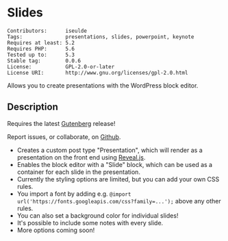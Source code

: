 # Slides

    Contributors:      iseulde
    Tags:              presentations, slides, powerpoint, keynote
    Requires at least: 5.2
    Requires PHP:      5.6
    Tested up to:      5.3
    Stable tag:        0.0.6
    License:           GPL-2.0-or-later
    License URI:       http://www.gnu.org/licenses/gpl-2.0.html

Allows you to create presentations with the WordPress block editor.

## Description

Requires the latest [Gutenberg](https://wordpress.org/plugins/gutenberg/) release!

Report issues, or collaborate, on [Github](https://github.com/ellatrix/slides/issues).

* Creates a custom post type "Presentation", which will render as a presentation on the front end using [Reveal.js](https://revealjs.com).
* Enables the block editor with a "Slide" block, which can be used as a container for each slide in the presentation.
* Currently the styling options are limited, but you can add your own CSS rules.
* You import a font by adding e.g. `@import url('https://fonts.googleapis.com/css?family=...');` above any other rules.
* You can also set a background color for individual slides!
* It's possible to include some notes with every slide.
* More options coming soon!
